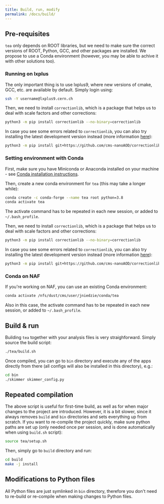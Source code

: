 ```yaml
---
title: Build, run, modify
permalink: /docs/build/
---
```


## Pre-requisites

`tea` only depends on ROOT libraries, but we need to make sure the correct versions of ROOT, Python, GCC, and other packages are installed. We propose to use a Conda environment (however, you may be able to achive it with other solutions too).

### Running on lxplus

The only important thing is to use lxplus9, where new versions of cmake, GCC, etc. are available by default. Simply login using:

```bash
ssh -Y username@lxplus9.cern.ch
```

Then, we need to install `correctionlib`, which is a package that helps us to deal with scale factors and other corrections:

```bash
python3 -m pip install correctionlib --no-binary=correctionlib
```

In case you see some errors related to `correctionlib`, you can also try installing the latest development version instead (more information [here](https://cms-nanoaod.github.io/correctionlib/install.html)):

```bash
python3 -m pip install git+https://github.com/cms-nanoAOD/correctionlib.git
```

### Setting environment with Conda

First, make sure you have Miniconda or Anaconda installed on your machine - see [Conda installation instructions](https://conda.io/projects/conda/en/latest/user-guide/install/index.html).

Then, create a new conda environment for `tea` (this may take a longer while):

```bash
conda create -c conda-forge --name tea root python=3.8
conda activate tea
```

The activate command has to be repeated in each new session, or added to `~/.bash_profile`.

Then, we need to install `correctionlib`, which is a package that helps us to deal with scale factors and other corrections:

```bash
python3 -m pip install correctionlib --no-binary=correctionlib
```

In case you see some errors related to `correctionlib`, you can also try installing the latest development version instead (more information [here](https://cms-nanoaod.github.io/correctionlib/install.html)):

```bash
python3 -m pip install git+https://github.com/cms-nanoAOD/correctionlib.git
```

### Conda on NAF

If you're working on NAF, you can use an existing Conda environment:

```bash
conda activate /nfs/dust/cms/user/jniedzie/conda/tea
```

Also in this case, the activate command has to be repeated in each new session, or added to `~/.bash_profile`.

## Build & run

Building `tea` together with your analysis files is very straighforward. Simply source the build script:

```bash
./tea/build.sh
```

Once compiled, you can go to `bin` directory and execute any of the apps directly from there (all configs will also be installed in this directory), e.g.: 

```bash
cd bin
./skimmer skimmer_config.py
```

## Repeated compilation

The above script is useful for first-time build, as well as for when major changes to the project are introduced. However, it is a bit slower, since it always removes `build` and `bin` directories and sets everything up from scratch. If you want to re-compile the project quickly, make sure python paths are set up (only needed once per session, and is done automatically when using `build.sh` script):

```bash
source tea/setup.sh
```

Then, simply go to `build` directory and run:

```bash
cd build
make -j install
```

## Modifications to Python files

All Python files are just symlinked in `bin` directory, therefore you don't need to re-build or re-compile when making changes to Python files.